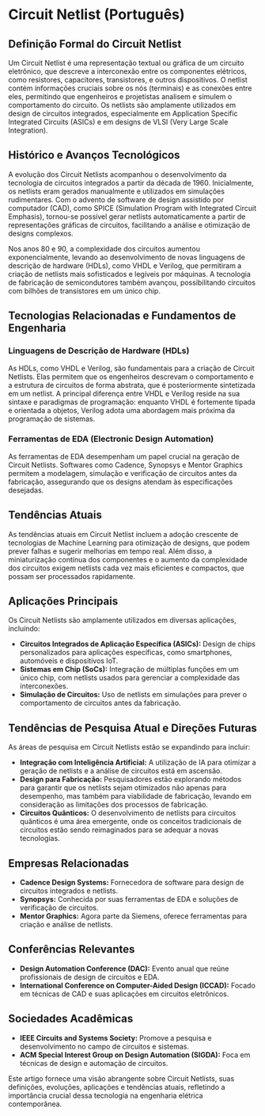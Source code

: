 # Circuit Netlist (Português)

## Definição Formal do Circuit Netlist

Um Circuit Netlist é uma representação textual ou gráfica de um circuito eletrônico, que descreve a interconexão entre os componentes elétricos, como resistores, capacitores, transistores, e outros dispositivos. O netlist contém informações cruciais sobre os nós (terminais) e as conexões entre eles, permitindo que engenheiros e projetistas analisem e simulem o comportamento do circuito. Os netlists são amplamente utilizados em design de circuitos integrados, especialmente em Application Specific Integrated Circuits (ASICs) e em designs de VLSI (Very Large Scale Integration).

## Histórico e Avanços Tecnológicos

A evolução dos Circuit Netlists acompanhou o desenvolvimento da tecnologia de circuitos integrados a partir da década de 1960. Inicialmente, os netlists eram gerados manualmente e utilizados em simulações rudimentares. Com o advento de software de design assistido por computador (CAD), como SPICE (Simulation Program with Integrated Circuit Emphasis), tornou-se possível gerar netlists automaticamente a partir de representações gráficas de circuitos, facilitando a análise e otimização de designs complexos.

Nos anos 80 e 90, a complexidade dos circuitos aumentou exponencialmente, levando ao desenvolvimento de novas linguagens de descrição de hardware (HDLs), como VHDL e Verilog, que permitiram a criação de netlists mais sofisticados e legíveis por máquinas. A tecnologia de fabricação de semicondutores também avançou, possibilitando circuitos com bilhões de transistores em um único chip.

## Tecnologias Relacionadas e Fundamentos de Engenharia

### Linguagens de Descrição de Hardware (HDLs)

As HDLs, como VHDL e Verilog, são fundamentais para a criação de Circuit Netlists. Elas permitem que os engenheiros descrevam o comportamento e a estrutura de circuitos de forma abstrata, que é posteriormente sintetizada em um netlist. A principal diferença entre VHDL e Verilog reside na sua sintaxe e paradigmas de programação: enquanto VHDL é fortemente tipada e orientada a objetos, Verilog adota uma abordagem mais próxima da programação de sistemas.

### Ferramentas de EDA (Electronic Design Automation)

As ferramentas de EDA desempenham um papel crucial na geração de Circuit Netlists. Softwares como Cadence, Synopsys e Mentor Graphics permitem a modelagem, simulação e verificação de circuitos antes da fabricação, assegurando que os designs atendam às especificações desejadas.

## Tendências Atuais

As tendências atuais em Circuit Netlist incluem a adoção crescente de tecnologias de Machine Learning para otimização de designs, que podem prever falhas e sugerir melhorias em tempo real. Além disso, a miniaturização contínua dos componentes e o aumento da complexidade dos circuitos exigem netlists cada vez mais eficientes e compactos, que possam ser processados rapidamente.

## Aplicações Principais

Os Circuit Netlists são amplamente utilizados em diversas aplicações, incluindo:

- **Circuitos Integrados de Aplicação Específica (ASICs):** Design de chips personalizados para aplicações específicas, como smartphones, automóveis e dispositivos IoT.
- **Sistemas em Chip (SoCs):** Integração de múltiplas funções em um único chip, com netlists usados para gerenciar a complexidade das interconexões.
- **Simulação de Circuitos:** Uso de netlists em simulações para prever o comportamento de circuitos antes da fabricação.

## Tendências de Pesquisa Atual e Direções Futuras

As áreas de pesquisa em Circuit Netlists estão se expandindo para incluir:

- **Integração com Inteligência Artificial:** A utilização de IA para otimizar a geração de netlists e a análise de circuitos está em ascensão.
- **Design para Fabricação:** Pesquisadores estão explorando métodos para garantir que os netlists sejam otimizados não apenas para desempenho, mas também para viabilidade de fabricação, levando em consideração as limitações dos processos de fabricação.
- **Circuitos Quânticos:** O desenvolvimento de netlists para circuitos quânticos é uma área emergente, onde os conceitos tradicionais de circuitos estão sendo reimaginados para se adequar a novas tecnologias.

## Empresas Relacionadas

- **Cadence Design Systems:** Fornecedora de software para design de circuitos integrados e netlists.
- **Synopsys:** Conhecida por suas ferramentas de EDA e soluções de verificação de circuitos.
- **Mentor Graphics:** Agora parte da Siemens, oferece ferramentas para criação e análise de netlists.

## Conferências Relevantes

- **Design Automation Conference (DAC):** Evento anual que reúne profissionais de design de circuitos e EDA.
- **International Conference on Computer-Aided Design (ICCAD):** Focado em técnicas de CAD e suas aplicações em circuitos eletrônicos.

## Sociedades Acadêmicas

- **IEEE Circuits and Systems Society:** Promove a pesquisa e desenvolvimento no campo de circuitos e sistemas.
- **ACM Special Interest Group on Design Automation (SIGDA):** Foca em técnicas de design e automação de circuitos.

Este artigo fornece uma visão abrangente sobre Circuit Netlists, suas definições, evoluções, aplicações e tendências atuais, refletindo a importância crucial dessa tecnologia na engenharia elétrica contemporânea.